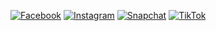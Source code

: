 
[![Facebook](https://img.shields.io/badge/Facebook-%231877F2.svg?style=for-the-badge&logo=facebook&logoColor=white)](https://www.facebook.com/profile.php?id=100037198926122&ref=xav_ig_profile_web)
[![Instagram](https://img.shields.io/badge/Instagram-%23E4405F.svg?style=for-the-badge&logo=instagram&logoColor=white)](https://www.instagram.com/abdallah_mostafa49/profilecard/?igsh=NGNmcG1pdHVpa2k=-271.15)
[![Snapchat](https://img.shields.io/badge/Snapchat-%23FFFC00.svg?style=for-the-badge&logo=snapchat&logoColor=black)](https://l.instagram.com/?u=https%3A%2F%2Fwww.snapchat.com%2Fadd%2Fabdallah492006%3Fshare_id%3DbGsiCn_6SHyv5wTISSgrnQ%26locale%3Dar_EG%2540numbers%253Dlatn%26fbclid%3DPAZXh0bgNhZW0CMTEAAabiixTHYQxdR7A68SkzwK5IZmwYiUuL_PQKQfPhq_za2IPZk0lk3W1aRao_aem_mcB2TJZZZO8m14pc5lA2iA&e=AT1_W3ElBbS2pdEhdxPJ3HJsftsNxHP2Rnolx71PePH9bR4XnPIxSlsby9TdTbaq5MdvnaKC39PunK54Tx8wJlPtllKCEjjDmeNUaQ)
[![TikTok](https://img.shields.io/badge/TikTok-%23000000.svg?style=for-the-badge&logo=tiktok&logoColor=white)](https://l.instagram.com/?u=https%3A%2F%2Fwww.tiktok.com%2F%40abdallah_mostafa49%3F_t%3D8plyuAJntmn%26_r%3D1%26fbclid%3DPAZXh0bgNhZW0CMTEAAaa6nVqWam4ZTXvwNflYtLN5nSqoEuf0AI36aMCHv-g-mc3lYYGEqu_ckzE_aem_Geo6jFqO5BBTPx3Osuv9eQ&e=AT2T_-z9mvab6O9Vk-DwxH0Jg9uBt0zU_4Grnkh5CY6_d-HcMaGwXdEMEOUWYHcd2JZH9QCgUidsWDKLP8KDT9rx-bIaVSdB6Qnojg)

